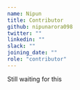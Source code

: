 ```yaml
---
name: Nipun
title: Contributor
github: nipunarora098
twitter: ""
linkedin: ""
slack: ""
joining_date: ""
role: "contributor"
---
```


Still waiting for this

